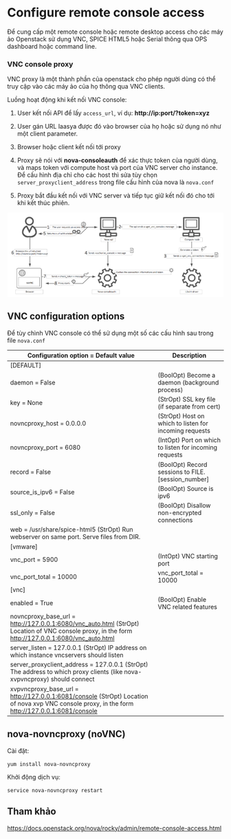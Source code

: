 # Configure remote console access

Để cung cấp một remote console hoặc remote desktop access cho các máy ảo Openstack sử dụng VNC, SPICE HTML5 hoặc Serial thông qua OPS dashboard hoặc command line. 

### VNC console proxy

VNC proxy là một thành phần của openstack cho phép người dùng có thể truy cập vào các máy ảo của họ thông qua VNC clients.

Luồng hoạt động khi kết nối VNC console:

1. User kết nối API để lấy `access_url`, ví dụ: **http://ip:port/?token=xyz**

2. User gán URL laasya được đó vào browser của họ hoặc sử dụng nó như một client parameter.

3.  Browser hoặc client kết nối tới proxy

4. Proxy sẽ nói với **nova-consoleauth** để xác thực token của người dùng, và maps token với compute host và port của VNC server cho instance. Để cấu hình địa chỉ cho các host thì sửa tùy chọn `server_proxyclient_address` trong file cấu hình của nova là `nova.conf`

5. Proxy bắt đầu kết nối với VNC server và tiếp tục giữ kết nối đó cho tới khi kết thúc phiên.


<img src="../../img/25.png">

## VNC configuration options

Để tùy chình VNC console có thể sử dụng một số các cấu hình sau trong file `nova.conf`

|Configuration option = Default value|	Description|
|---|--|
|[DEFAULT]	 ||
|daemon = False|	(BoolOpt) Become a daemon (background process)|
|key = None|	(StrOpt) SSL key file (if separate from cert)|
|novncproxy_host = 0.0.0.0	|(StrOpt) Host on which to listen for incoming requests|
|novncproxy_port = 6080|	(IntOpt) Port on which to listen for incoming requests|
|record = False|	(BoolOpt) Record sessions to FILE.[session_number]|
|source_is_ipv6 = False|	(BoolOpt) Source is ipv6|
|ssl_only = False|	(BoolOpt) Disallow non-encrypted connections
web = /usr/share/spice-html5	(StrOpt) Run webserver on same port. Serve files from DIR.|
|[vmware]	 ||
|vnc_port = 5900|	(IntOpt) VNC starting port|
|vnc_port_total = 10000|	vnc_port_total = 10000|
|[vnc]	 ||
|enabled = True|	(BoolOpt) Enable VNC related features|
|novncproxy_base_url = http://127.0.0.1:6080/vnc_auto.html	(StrOpt) Location of VNC console proxy, in the form http://127.0.0.1:6080/vnc_auto.html|
|server_listen = 127.0.0.1	(StrOpt) IP address on which instance vncservers should listen|
|server_proxyclient_address = 127.0.0.1	(StrOpt) The address to which proxy clients (like nova-xvpvncproxy) should connect|
|xvpvncproxy_base_url = http://127.0.0.1:6081/console	(StrOpt) Location of nova xvp VNC console proxy, in the form http://127.0.0.1:6081/console|


## nova-novncproxy (noVNC)

Cài đặt:

	yum install nova-novncproxy

Khởi động dịch vụ:

	service nova-novncproxy restart


## Tham khảo

https://docs.openstack.org/nova/rocky/admin/remote-console-access.html
